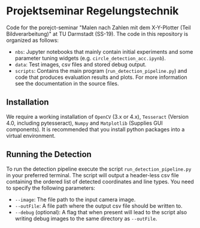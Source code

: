 # Projektseminar Regelungstechnik

Code for the porejct-seminar "Malen nach Zahlen mit dem X-Y-Plotter (Teil Bildverarbeitung)" at TU Darmstadt (SS-19). 
The code in this repository is organized as follows:
- `nbs`: Jupyter notebooks that mainly contain initial experiments and some parameter tuning widgets (e.g. `circle_detection_acc.ipynb`).
- `data`: Test images, csv files and stored debug output.
- `scripts`: Contains the main program (`run_detection_pipeline.py`) and code that produces evaluation results and plots. For more information see the documentation in the source files.

## Installation

We require a working installation of `OpenCV` (3.x  or 4.x), `Tesseract` (Version 4.0, including pytesseract), `Numpy` and `Matplotlib` (Supplies GUI components). It is recommended that you install python packages into a virtual environment.

## Running the Detection 

To run the detection pipeline execute the script `run_detection_pipeline.py` in your preferred terminal. The script will output a header-less csv file containing the ordered list of detected coordinates and line types.
 You need to specify the following parameters:

- `--image`: The file path to the input camera image.
- `--outFile`: A file path where the output csv file should be written to.
- `--debug` (optional): A flag that when present will lead to the script also writing debug images to the same directory as `--outFile`.